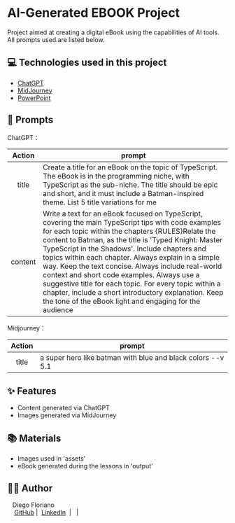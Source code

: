 
# AI-Generated EBOOK Project


Project aimed at creating a digital eBook using the capabilities of AI tools.
All prompts used are listed below.


## 💻 Technologies used in this project

- [ChatGPT](https://chat.openai.com/) 
- [MidJourney](https://www.midjourney.com/app/)
- [PowerPoint](https://www.microsoft.com/en/microsoft-365/powerpoint)

## 🧠 Prompts


ChatGPT：

|   Action   | prompt                                                                                                                                                                                                                                                                         |
| :------: | ------------------------------------------------------------------------------------------------------------------------------------------------------------------------------------------------------------------------------------------------------------------------------ |
|  title  | Create a title for an eBook on the topic of TypeScript. The eBook is in the programming niche, with TypeScript as the sub-niche. The title should be epic and short, and it must include a Batman-inspired theme. List 5 title variations for me                                                        |
| content | Write a text for an eBook focused on TypeScript, covering the main TypeScript tips with code examples for each topic within the chapters {RULES}Relate the content to Batman, as the title is 'Typed Knight: Master TypeScript in the Shadows'. Include chapters and topics within each chapter. Always explain in a simple way. Keep the text concise. Always include real-world context and short code examples. Always use a suggestive title for each topic. For every topic within a chapter, include a short introductory explanation. Keep the tone of the eBook light and engaging for the audience |


Midjourney：

|  Action  | prompt                                                                                 |
| :----: | -------------------------------------------------------------------------------------- |
| title | a super hero like batman with blue and black colors --v 5.1 |

## ✨ Features

- Content generated via ChatGPT
- Images generated via MidJourney

## 📚 Materials

- Images used in 'assets'
- eBook generated during the lessons in 'output'

## 👨‍💻 Author

<p>
    <p>&nbsp&nbsp&nbspDiego Floriano<br>
    &nbsp&nbsp&nbsp
    <a href="https://github.com/diegofloriano">
    GitHub</a>&nbsp;|&nbsp;
    <a href="www.linkedin.com/in/diego-floriano/">LinkedIn</a>
&nbsp;|&nbsp;
&nbsp;|&nbsp;</p>
</p>
<br/><br/>
<p>
